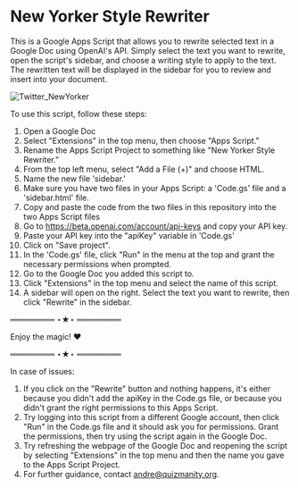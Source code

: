 # New Yorker Style Rewriter
This is a Google Apps Script that allows you to rewrite selected text in a Google Doc using OpenAI's API. Simply select the text you want to rewrite, open the script's sidebar, and choose a writing style to apply to the text. The rewritten text will be displayed in the sidebar for you to review and insert into your document.

![Twitter_NewYorker](https://user-images.githubusercontent.com/36070121/208753506-93e2b366-7471-4b0c-bded-6c453be7fd44.png)

To use this script, follow these steps:
1. Open a Google Doc
2. Select "Extensions" in the top menu, then choose "Apps Script."
3. Rename the Apps Script Project to something like "New Yorker Style Rewriter."
4. From the top left menu, select "Add a File (+)" and choose HTML.
5. Name the new file 'sidebar.'
6. Make sure you have two files in your Apps Script: a 'Code.gs' file and a 'sidebar.html' file.
7. Copy and paste the code from the two files in this repository into the two Apps Script files
8. Go to https://beta.openai.com/account/api-keys and copy your API key.
9. Paste your API key into the "apiKey" variable in 'Code.gs'
10. Click on "Save project".
11. In the 'Code.gs' file, click "Run" in the menu at the top and grant the necessary permissions when prompted.
12. Go to the Google Doc you added this script to.
13. Click "Extensions" in the top menu and select the name of this script.
14. A sidebar will open on the right. Select the text you want to rewrite, then click "Rewrite" in the sidebar.

════════ ⋆★⋆ ════════

Enjoy the magic! ❤️

════════ ⋆★⋆ ════════

In case of issues:
1. If you click on the "Rewrite" button and nothing happens, it's either because you didn't add the apiKey in the Code.gs file, or because you didn't grant the right permissions to this Apps Script.
2. Try logging into this script from a different Google account, then click "Run" in the Code.gs file and it should ask you for permissions. Grant the permissions, then try using the script again in the Google Doc.
3. Try refreshing the webpage of the Google Doc and reopening the script by selecting "Extensions" in the top menu and then the name you gave to the Apps Script Project.
4. For further guidance, contact andre@quizmanity.org.
